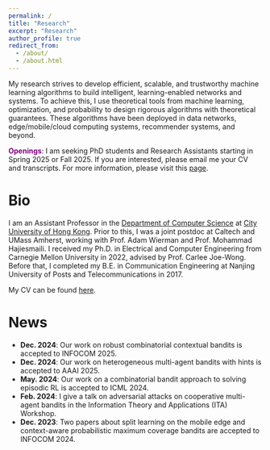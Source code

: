 ```yaml
---
permalink: /
title: "Research"
excerpt: "Research"
author_profile: true
redirect_from: 
  - /about/
  - /about.html
---
```

My research strives to develop efficient, scalable, and trustworthy machine learning algorithms to build intelligent, learning-enabled networks and systems. To achieve this, I use theoretical tools from machine learning, optimization, and probability to design rigorous algorithms with theoretical guarantees. These algorithms have been deployed in data networks, edge/mobile/cloud computing systems, recommender systems, and beyond.

<span style="color: purple;">**Openings**:</span> I am seeking PhD students and Research Assistants starting in Spring 2025 or Fall 2025.  If you are interested, please email me your CV and transcripts. For more information, please visit this [page](https://jhzuo.github.io/openings/).

Bio
======
I am an Assistant Professor in the [Department of Computer Science](https://www.cs.cityu.edu.hk) at [City University of Hong Kong](https://www.cityu.edu.hk). Prior to this, I was a joint postdoc at Caltech and UMass Amherst, working with Prof. Adam Wierman and Prof. Mohammad Hajiesmaili. I received my Ph.D. in Electrical and Computer Engineering from Carnegie Mellon University in 2022, advised by Prof. Carlee Joe-Wong. Before that, I completed my B.E. in Communication Engineering at Nanjing University of Posts and Telecommunications in 2017.

My CV can be found [here](https://drive.google.com/file/d/1SYAuP3JsD7LUFYkGSaZVcpL7Za5O7AYH/view?usp=sharing).


News
======
- **Dec. 2024**: Our work on robust combinatorial contextual bandits is accepted to INFOCOM 2025.
- **Dec. 2024**: Our work on heterogeneous multi-agent bandits with hints is accepted to AAAI 2025.
- **May. 2024**: Our work on a combinatorial bandit approach to solving episodic RL is accepted to ICML 2024.
- **Feb. 2024**: I give a talk on adversarial attacks on cooperative multi-agent bandits in the Information Theory and Applications (ITA) Workshop.
- **Dec. 2023**: Two papers about split learning on the mobile edge and context-aware probabilistic maximum coverage bandits are accepted to INFOCOM 2024.